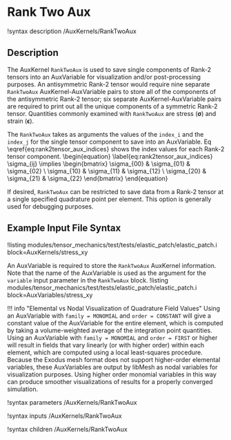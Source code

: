 # Rank Two Aux

!syntax description /AuxKernels/RankTwoAux

## Description

The AuxKernel `RankTwoAux` is used to save single components of Rank-2 tensors into an AuxVariable for visualization and/or post-processing purposes. An antisymmetric Rank-2 tensor would require nine separate `RankTwoAux` AuxKernel-AuxVariable pairs to store all of the components of the antisymmetric Rank-2 tensor; six separate AuxKernel-AuxVariable pairs are required to print out all the unique components of a symmetric Rank-2 tensor.
Quantities commonly examined with `RankTwoAux` are stress ($\boldsymbol{\sigma}$) and strain ($\boldsymbol{\epsilon}$).

The `RankTwoAux` takes as arguments the values of the `index_i` and the `index_j` for the single tensor component to save into an AuxVariable.
Eq \eqref{eq:rank2tensor_aux_indices} shows the index values for each Rank-2 tensor component.
\begin{equation}
\label{eq:rank2tensor_aux_indices}
\sigma_{ij} \implies \begin{bmatrix}
                      \sigma_{00} & \sigma_{01} & \sigma_{02} \\
                      \sigma_{10} & \sigma_{11} & \sigma_{12} \\
                      \sigma_{20} & \sigma_{21} & \sigma_{22}
                      \end{bmatrix}
\end{equation}

If desired, `RankTwoAux` can be restricted to save data from a Rank-2 tensor at a single specified quadrature point per element. This option is generally used for debugging purposes.

## Example Input File Syntax

!listing modules/tensor_mechanics/test/tests/elastic_patch/elastic_patch.i block=AuxKernels/stress_xy

An AuxVariable is required to store the `RankTwoAux` AuxKernel information. Note that the name of the AuxVariable is used as the argument for the `variable` input parameter in the `RankTwoAux` block.
!listing modules/tensor_mechanics/test/tests/elastic_patch/elastic_patch.i block=AuxVariables/stress_xy

!!! info "Elemental vs Nodal Visualization of Quadrature Field Values"
    Using an AuxVariable with `family = MONOMIAL` and `order = CONSTANT` will give a constant value of the AuxVariable for the entire element, which is computed by taking a volume-weighted average of the integration point quantities. Using an AuxVariable with `family = MONOMIAL` and `order = FIRST` or higher will result in fields that vary linearly (or with higher order) within each element, which are computed using a local least-squares procedure. Because the Exodus mesh format does not support higher-order elemental variables, these AuxVariables are output by libMesh as nodal variables for visualization purposes. Using higher order monomial variables in this way can produce smoother visualizations of results for a properly converged simulation.

!syntax parameters /AuxKernels/RankTwoAux

!syntax inputs /AuxKernels/RankTwoAux

!syntax children /AuxKernels/RankTwoAux
